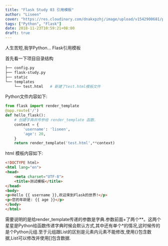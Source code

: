 ```yaml
---
title: "Flask Study 03 引用模板"
author: "Liseen"
cover: "https://res.cloudinary.com/dnakxpzhj/image/upload/v1542900681/python-flask-web-development-essential-training_1.jpg"
tags: ["Python", "Flask"]
date: 2018-11-23T10:59:21+08:00
draft: true
---
```


人生苦短,我学Python... Flask引用模板

<!--more-->

首先看一下项目目录结构

```bash
├── config.py
├── flask-study.py
├── static
└── templates
    └── test.html   # 新建了test.html模板文件
```

Python文件内容如下:

```python
from flask import render_template
@app.route('/')
def hello_flask():
    # 创建字典并传参给 render_template 函数.
    context = {
        'username': 'liseen',
        'age': 20,
    }
    return render_template('test.html',**context)
```

html 模板内容如下:

```html
<!DOCTYPE html>
<html lang="en">
<head>
    <meta charset="UTF-8">
    <title>测试模板</title>
</head>
<body>
<p>Hello {{ username }},欢迎来到Flask的世界!</p>
<p>您的年龄是: {{ age }}</p>
</body>
</html>
```

需要说明的是给render_template传递的参数是字典.参数前面+了两个**。这两个星星是Python给函数传递字典时候会默认方式,其中还有单个*的情况,这时候传的是个Python元组.至于元组跟List的区别是元素内元素不能修改,使用{}包含数据,List可以修改并使用[]包含数据.


